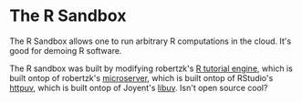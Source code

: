 # The R Sandbox

The R Sandbox allows one to run arbitrary R computations in the cloud.  It's good
for demoing R software.

The R sandbox was built by modifying robertzk's [R tutorial engine](https://github.com/robertzk/tutorial-engine), which is built ontop of robertzk's [microserver](http://github.com/robertzk/microserver), which is built ontop of RStudio's [httpuv](https://github.com/rstudio/httpuv), which is built ontop of Joyent's [libuv](https://github.com/libuv/libuv).  Isn't open source cool? 
